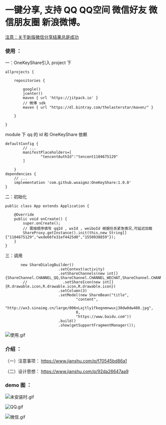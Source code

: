 # 一键分享, 支持 QQ QQ空间 微信好友 微信朋友圈 新浪微博。

[注意：关于新版微信分享结果总是成功](https://mp.weixin.qq.com/cgi-bin/announce?action=getannouncement&announce_id=11526372695t90Dn&version=&lang=zh_CN&token=)

### 使用 ：
一：OneKeyShare引入
project 下
```
allprojects {

    repositories {

        google()
        jcenter()
        maven { url 'https://jitpack.io' }
        // 微博 sdk
        maven { url "https://dl.bintray.com/thelasterstar/maven/" }

    }

}

```
module 下 qq 的 id 和 OneKeyShare 依赖

```
defaultConfig {
        // ...
        manifestPlaceholders=[
                "tencentAuthId":"tencent1104675129"
        ]

    }
dependencies {
    // ...
    implementation 'com.github.woaigmz:OneKeyShare:1.0.0'
}
```

二：初始化

```
public class App extends Application {

    @Override
    public void onCreate() {
        super.onCreate();
        // 需按顺序填写 qqId , wxId , weiboId 根据任务紧急情况,可延迟加载
        ShareProxy.getInstance().init(this,new String[]{"1104675129","wxde66fe31ef4425d0","1550938859"});
    }
}
```

三：调用
```
       new ShareDialogBuilder()
                        .setContext(activity)
                        .setShareChannels(new int[]{ShareChannel.CHANNEL_QQ,ShareChannel.CHANNEL_WECHAT,ShareChannel.CHANNEL_WEIBO})
        //                .setShareIcon(new int[]{R.drawable.icon,R.drawable.icon,R.drawable.icon})
                        .setColumn(3)
                        .setModel(new ShareBean("title",
                                "content",
                                "http://wx3.sinaimg.cn/large/006nLajtly1fkegnmnwuxj30dw0dw408.jpg",
                                0,
                                "https://www.baidu.com"))
                        .build()
                        .show(getSupportFragmentManager());
```
![使用.gif](https://github.com/woaigmz/OneKeyShare/blob/master/img/use.png)

### 介绍 ：

（一）注意事项： https://www.jianshu.com/p/f70545bd86a1

（二）设计思想： https://www.jianshu.com/p/92da26647aa9

### demo 图 ：

![未安装时.gif](https://github.com/woaigmz/OneKeyShare/blob/master/img/uninstall.gif)

![QQ.gif](https://github.com/woaigmz/OneKeyShare/blob/master/img/qq.gif)

![微信.gif](https://github.com/woaigmz/OneKeyShare/blob/master/img/wxs.gif)






      
